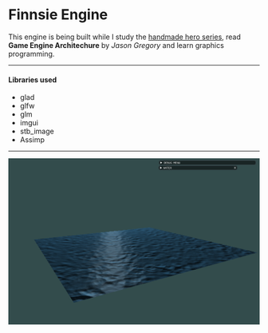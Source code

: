 # Finnsie Engine

This engine is being built while I study the [handmade hero series](https://handmadehero.org/), read **Game Engine Architechure** by *Jason Gregory*
and learn graphics programming.

--------------------
#### Libraries used
* glad 
* glfw
* glm
* imgui
* stb_image
* Assimp
--------------------
![Alt text](finnsie_engine/content/screenshots/water_distort.png?raw=true) 


